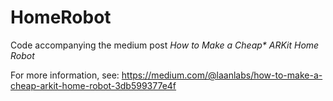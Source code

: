 # HomeRobot
Code accompanying the medium post _How to Make a Cheap* ARKit Home Robot_

For more information, see: https://medium.com/@laanlabs/how-to-make-a-cheap-arkit-home-robot-3db599377e4f
